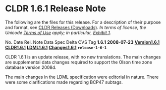 # CLDR 1.6.1 Release Note

The following are the files for this release. For a description of their purpose
and format, see [CLDR Releases
(Downloads)](http://unicode.org/cldr/data/docs/web/repository_access.html). *In
terms of license, the Unicode [Terms of Use](http://unicode.org/copyright.html)
apply; in particular, [Exhibit 1](http://unicode.org/copyright.html#Exhibit1).*

No. Date Rel. Note Data Spec Delta CVS Tag **1.6.1** **2008-07-23**
**[Version1.6.1](http://unicode.org/cldr/data/docs/web/version/1.6.1.html)**
**[CLDR1.6.1](http://unicode.org/Public/cldr/1.6.1/)**
**[LDML1.6.1](http://www.unicode.org/reports/tr35/tr35-11.html)**
**[Changes1.6.1](http://www.unicode.org/cldr/bugs/locale-bugs/closed?expression=target.*1%5C.6%5C.1)**
**`release-1-6-1`**

CLDR 1.6.1 is an update release, with no new translations. The main changes are
supplemental data changes required to support the Olson time zone database
version 2008d.

The main changes in the LDML specification were editorial in nature. There were
some clarifications made regarding BCP47 subtags.
